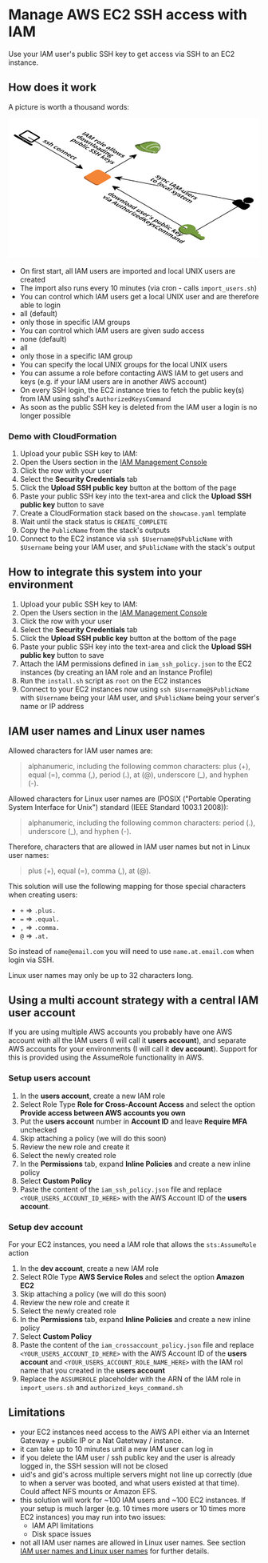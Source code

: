 # Manage AWS EC2 SSH access with IAM

Use your IAM user's public SSH key to get access via SSH to an EC2 instance.

## How does it work

A picture is worth a thousand words:

![Architecture](./docs/architecture.png?raw=true "Architecture")

* On first start, all IAM users are imported and local UNIX users are created
 * The import also runs every 10 minutes (via cron - calls `import_users.sh`)
 * You can control which IAM users get a local UNIX user and are therefore able to login
  * all (default)
  * only those in specific IAM groups
 * You can control which IAM users are given sudo access
  * none (default)
  * all
  * only those in a specific IAM group
 * You can specify the local UNIX groups for the local UNIX users
 * You can assume a role before contacting AWS IAM to get users and keys (e.g. if your IAM users are in another AWS account)
* On every SSH login, the EC2 instance tries to fetch the public key(s) from IAM using sshd's `AuthorizedKeysCommand`
 * As soon as the public SSH key is deleted from the IAM user a login is no longer possible

### Demo with CloudFormation

1. Upload your public SSH key to IAM: 
 1. Open the Users section in the [IAM Management Console](https://console.aws.amazon.com/iam/home#users)
 1. Click the row with your user
 1. Select the **Security Credentials** tab
 1. Click the **Upload SSH public key** button at the bottom of the page
 1. Paste your public SSH key into the text-area and click the **Upload SSH public key** button to save
1. Create a CloudFormation stack based on the `showcase.yaml` template
1. Wait until the stack status is `CREATE_COMPLETE`
1. Copy the `PublicName` from the stack's outputs
1. Connect to the EC2 instance via `ssh $Username@$PublicName` with `$Username` being your IAM user, and `$PublicName` with the stack's output

## How to integrate this system into your environment

1. Upload your public SSH key to IAM: 
 1. Open the Users section in the [IAM Management Console](https://console.aws.amazon.com/iam/home#users)
 1. Click the row with your user
 1. Select the **Security Credentials** tab
 1. Click the **Upload SSH public key** button at the bottom of the page
 1. Paste your public SSH key into the text-area and click the **Upload SSH public key** button to save
1. Attach the IAM permissions defined in `iam_ssh_policy.json` to the EC2 instances (by creating an IAM role and an Instance Profile)
1. Run the `install.sh` script as `root` on the EC2 instances
1. Connect to your EC2 instances now using `ssh $Username@$PublicName` with `$Username` being your IAM user, and `$PublicName` being your server's name or IP address

## IAM user names and Linux user names

Allowed characters for IAM user names are:
> alphanumeric, including the following common characters: plus (+), equal (=), comma (,), period (.), at (@), underscore (_), and hyphen (-).

Allowed characters for Linux user names are (POSIX ("Portable Operating System Interface for Unix") standard (IEEE Standard 1003.1 2008)):
> alphanumeric, including the following common characters: period (.), underscore (_), and hyphen (-).

Therefore, characters that are allowed in IAM user names but not in Linux user names:
> plus (+), equal (=), comma (,), at (@).

This solution will use the following mapping for those special characters when creating users:
* `+` => `.plus.`
* `=` => `.equal.`
* `,` => `.comma.`
* `@` => `.at.`

So instead of `name@email.com` you will need to use `name.at.email.com` when login via SSH.

Linux user names may only be up to 32 characters long.

## Using a multi account strategy with a central IAM user account

If you are using multiple AWS accounts you probably have one AWS account with all the IAM users (I will call it **users account**), and separate AWS accounts for your environments (I will call it **dev account**). Support for this is provided using the AssumeRole functionality in AWS.

### Setup users account

1. In the **users account**, create a new IAM role
1. Select Role Type **Role for Cross-Account Access** and select the option **Provide access between AWS accounts you own**
1. Put the **users account** number in **Account ID** and leave **Require MFA** unchecked
1. Skip attaching a policy (we will do this soon)
1. Review the new role and create it
1. Select the newly created role
1. In the **Permissions** tab, expand **Inline Policies** and create a new inline policy
1. Select **Custom Policy**
1. Paste the content of the `iam_ssh_policy.json` file and replace `<YOUR_USERS_ACCOUNT_ID_HERE>` with the AWS Account ID of the **users account**.

### Setup dev account

For your EC2 instances, you need a IAM role that allows the `sts:AssumeRole` action

1. In the **dev account**, create a new IAM role
1. Select ROle Type **AWS Service Roles** and select the option **Amazon EC2**
1. Skip attaching a policy (we will do this soon)
1. Review the new role and create it
1. Select the newly created role
1. In the **Permissions** tab, expand **Inline Policies** and create a new inline policy
1. Select **Custom Policy**
1. Paste the content of the `iam_crossaccount_policy.json` file and replace `<YOUR_USERS_ACCOUNT_ID_HERE>` with the AWS Account ID of the **users account** and `<YOUR_USERS_ACCOUNT_ROLE_NAME_HERE>` with the IAM rol name that you created in the **users account**
1. Replace the `ASSUMEROLE` placeholder with the ARN of the IAM role in `import_users.sh` and `authorized_keys_command.sh`

## Limitations

* your EC2 instances need access to the AWS API either via an Internet Gateway + public IP or a Nat Gatetway / instance.
* it can take up to 10 minutes until a new IAM user can log in
* if you delete the IAM user / ssh public key and the user is already logged in, the SSH session will not be closed
* uid's and gid's across multiple servers might not line up correctly (due to when a server was booted, and what users existed at that time). Could affect NFS mounts or Amazon EFS.
* this solution will work for ~100 IAM users and ~100 EC2 instances. If your setup is much larger (e.g. 10 times more users or 10 times more EC2 instances) you may run into two issues:
  * IAM API limitations
  * Disk space issues
* not all IAM user names are allowed in Linux user names. See section [IAM user names and Linux user names](#iam-user-names-and-linux-user-names) for further details.
